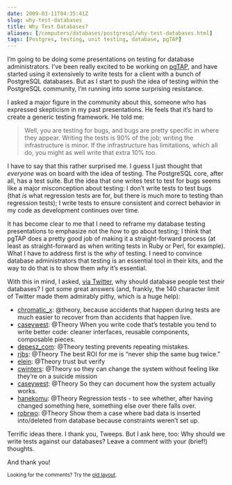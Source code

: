 ```yaml
--- 
date: 2009-03-11T04:35:41Z
slug: why-test-databases
title: Why Test Databases?
aliases: [/computers/databases/postgresql/why-test-databases.html]
tags: [Postgres, testing, unit testing, database, pgTAP]
---
```


<p>I’m going to be doing some presentations on testing for database
administrators. I’ve been really excited to be working
on <a href="http://pgtap.projects.postgresql.org/">pgTAP</a>, and have started
using it extensively to write tests for a client with a bunch of PostgreSQL
databases. But as I start to push the idea of testing within the PostgreSQL
community, I’m running into some surprising resistance.</p>

<p>I asked a major figure in the community about this, someone who has
expressed skepticism in my past presentations. He feels that it’s hard to
create a generic testing framework. He told me:</p>

<blockquote>
  <p>Well, you are testing for bugs, and bugs are pretty specific in where
they appear. Writing the tests is 90% of the job; writing the infrastructure
is minor. If the infrastructure has limitations, which all do, you might as
well write that extra 10% too.</p>
</blockquote>

<p>I have to say that this rather surprised me. I guess I just thought that
<em>everyone</em> was on board with the idea of testing. The PostgreSQL core,
after all, has a test suite. But the idea that one writes test to test for
bugs seems like a major misconception about testing: I don’t write tests to
test bugs (that <em>is</em> what regression tests are for, but there is much
more to testing than regression tests); I write tests to ensure consistent and
correct behavior in my code as development continues over time.</p>

<p>It has become clear to me that I need to reframe my database testing
presentations to emphasize not the <em>how</em> to go about testing; I think
that pgTAP does a pretty good job of making it a straight-forward process (at
least as straight-forward as when writing tests in Ruby or Perl, for example).
What I have to address first is the <em>why</em> of testing. I need to convince
database administrators that testing is an essential tool in their kits, and the
way to do that is to show them <em>why</em> it’s essential.</p>

<p>With this in mind, I
asked, <a href="https://twitter.com/Theory/status/1307497041">via Twitter</a>,
why should database people test their databases? I got some great answers
(and, frankly, the 140 character limit of Twitter made them admirably pithy, which
is a huge help):</p>

<ul>
  <li><a href="https://twitter.com/chromatic_x" title="chromatic">chromatic_x</a>: @theory, because accidents that happen during tests are much easier to recover from than accidents that happen live.</li>
  <li><a href="https://twitter.com/caseywest" title="caseywest">caseywest</a>: @Theory When you write code that’s testable you tend to write better code: cleaner interfaces, reusable components, composable pieces.</li>
  <li><a href="https://twitter.com/depesz_com" title="depsz">depesz_com</a>: @Theory testing prevents repeating mistakes.</li>
  <li><a href="https://twitter.com/rjbs" title="Ricardo Signes">rjbs</a>: @Theory The best ROI for me is “never ship the same bug twice.”</li>
  <li><a href="https://twitter.com/elein" title="elein">elein</a>: @Theory trust but verify</li>
  <li><a href="https://twitter.com/cwinters" title="Chris Winters">cwinters</a>: @Theory so they can change the system without feeling like they’re on a suicide mission</li>
  <li><a href="https://twitter.com/caseywest" title="caseywest">caseywest</a>: @Theory So they can document how the system actually works.</li>
  <li><a href="https://twitter.com/hanekomu" title="Marcel Grünauer">hanekomu</a>: @Theory Regression tests - to see whether, after having changed something here, something else over there falls over.</li>
  <li><a href="https://twitter.com/robrwo" title="Robert Rothenberg">robrwo</a>: @Theory Show them a case where bad data is inserted into/deleted from database because constraints weren’t set up.</li>
</ul>

<p>Terrific ideas there. I thank you, Tweeps. But I ask here, too: Why should we write tests against our databases? Leave a comment with your (brief!) thoughts.</p>

<p>And thank you!</p>



<p class="past"><small>Looking for the comments? Try the <a rel="nofollow" href="//past.justatheory.com/computers/databases/postgresql/why-test-databases.html">old layout</a>.</small></p>


